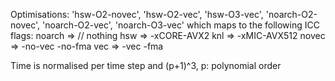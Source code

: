Optimisations:
'hsw-O2-novec', 'hsw-O2-vec', 'hsw-O3-vec', 'noarch-O2-novec', 'noarch-O2-vec', 'noarch-O3-vec'
which maps to the following ICC flags:
noarch => // nothing
hsw    => -xCORE-AVX2
knl    => -xMIC-AVX512
novec  => -no-vec -no-fma
vec    => -vec -fma

Time is normalised per time step and (p+1)^3, p: polynomial order

